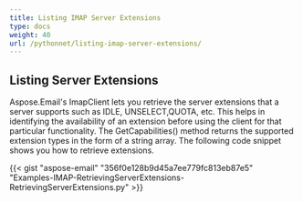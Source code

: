 ```yaml
---
title: Listing IMAP Server Extensions
type: docs
weight: 40
url: /pythonnet/listing-imap-server-extensions/
---
```



## **Listing Server Extensions**
Aspose.Email's ImapClient lets you retrieve the server extensions that a server supports such as IDLE, UNSELECT,QUOTA, etc. This helps in identifying the availability of an extension before using the client for that particular functionality. The GetCapabilities() method returns the supported extension types in the form of a string array. The following code snippet shows you how to retrieve extensions.



{{< gist "aspose-email" "356f0e128b9d45a7ee779fc813eb87e5" "Examples-IMAP-RetrievingServerExtensions-RetrievingServerExtensions.py" >}}
